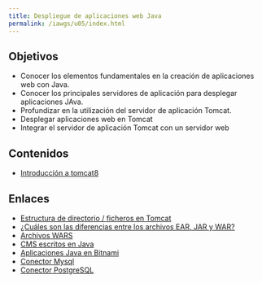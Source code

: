 ```yaml
---
title: Despliegue de aplicaciones web Java
permalink: /iawgs/u05/index.html
---
```


## Objetivos

* Conocer los elementos fundamentales en la creación de aplicaciones web con Java.
* Conocer los principales servidores de aplicación para desplegar aplicaciones JAva.
* Profundizar en la utilización del servidor de aplicación Tomcat.
* Desplegar aplicaciones web en Tomcat
* Integrar el servidor de aplicación Tomcat con un servidor web

## Contenidos

* [Introducción a tomcat8](tomcat8.html)

## Enlaces

* [Estructura de directorio / ficheros en Tomcat](http://emanuelpeg.blogspot.com/2009/07/como-es-la-estructura-de-directorios-de.html)
* [¿Cuáles son las diferencias entre los archivos EAR, JAR y WAR?](https://searchdatacenter.techtarget.com/es/consejo/Cuales-son-las-diferencias-entre-los-archivos-EAR-JAR-y-WAR)
* [Archivos WARS](http://www.osmosislatina.com/tomcat/wars.htm)
* [CMS escritos en Java](http://java-source.net/open-source/content-managment-systems)
* [Aplicaciones Java en Bitnami](https://bitnami.com/tag/java)
* [Conector Mysql](https://www.mysql.com/products/connector/)
* [Conector PostgreSQL](https://jdbc.postgresql.org/)



<!--
## Prácticas

* [Práctica: Despliegue de CMS java](practica_java.html)
-->
